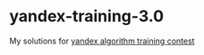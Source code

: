 # yandex-training-3.0
My solutions for [yandex algorithm training contest](https://yandex.ru/yaintern/algorithm-training)
